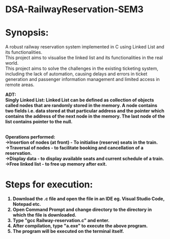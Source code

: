 # DSA-RailwayReservation-SEM3 

# Synopsis: 
A robust railway reservation system implemented in C using Linked List and its functionalities. <br>
This project aims to visualise the linked list and its functionalities in the real world. <br>
This project aims to solve the challenges in the existing ticketing system, including the lack of automation, causing delays and errors in ticket generation and passenger information management and limited access in remote areas. <br>

<b>ADT:<b> <br>
Singly Linked List: Linked List can be defined as collection of objects called nodes that are randomly stored in the memory.
A node contains two fields i.e. data stored at that particular address and the pointer which contains the address of the next node in the memory.
The last node of the list contains pointer to the null.
<br><br>

<b>Operations performed: <b> <br>
->Insertion of nodes (at front) - To initialise (reserve) seats in the train.<br>
->Traversal of nodes - to facilitate booking and cancellation of a reservation.<br>
->Display data - to display available seats and current schedule of a train. <br>
->Free linked list - to free up memory after exit.<br>



# Steps for execution:
1) Download the .c file and open the file in an IDE eg. Visual Studio Code, Notepad etc. <br>
2) Open Command Prompt and change directory to the directory in which the file is downloaded. <br>
3) Type "gcc Railway-reservation.c" and enter. <br>
4) After compilation, type "a.exe" to execute the above program. <br>
5) The program will be executed on the terminal itself. <br>
